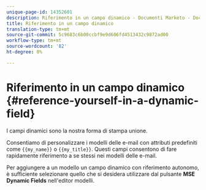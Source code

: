 ```yaml
---
unique-page-id: 14352601
description: Riferimento in un campo dinamico - Documenti Marketo - Documentazione prodotto
title: Riferimento in un campo dinamico
translation-type: tm+mt
source-git-commit: 5c9683c6b00ccbf9e9d606fd4513432c9872ad00
workflow-type: tm+mt
source-wordcount: '82'
ht-degree: 0%

---
```



# Riferimento in un campo dinamico {#reference-yourself-in-a-dynamic-field}

I campi dinamici sono la nostra forma di stampa unione.

Consentiamo di personalizzare i modelli delle e-mail con attributi predefiniti come `{{my_name}}` o `{{my_title}}`. Questi campi consentono di fare rapidamente riferimento a se stessi nei modelli delle e-mail.

Per aggiungere a un modello un campo dinamico con riferimento autonomo, è sufficiente selezionare quello che si desidera utilizzare dal pulsante **MSE Dynamic Fields** nell&#39;editor modelli.
